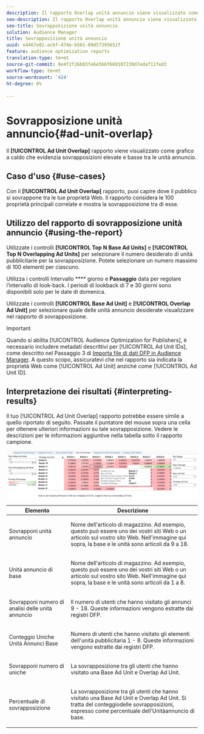 ```yaml
---
description: Il rapporto Overlap unità annuncio viene visualizzato come grafico a caldo che evidenzia sovrapposizioni elevate e basse tra le unità annuncio.
seo-description: Il rapporto Overlap unità annuncio viene visualizzato come grafico a caldo che evidenzia sovrapposizioni elevate e basse tra le unità annuncio.
seo-title: Sovrapposizione unità annuncio
solution: Audience Manager
title: Sovrapposizione unità annuncio
uuid: e4467e81-acbf-474e-b501-89d57395651f
feature: audience optimization reports
translation-type: tm+mt
source-git-commit: 9e4f2f26b83fe6e5b6f669107239d7edaf11fed3
workflow-type: tm+mt
source-wordcount: '424'
ht-degree: 0%

---
```



# Sovrapposizione unità annuncio{#ad-unit-overlap}

Il **[!UICONTROL Ad Unit Overlap]** rapporto viene visualizzato come grafico a caldo che evidenzia sovrapposizioni elevate e basse tra le unità annuncio.

## Caso d&#39;uso {#use-cases}

Con il **[!UICONTROL Ad Unit Overlap]** rapporto, puoi capire dove il pubblico si sovrappone tra le tue proprietà Web. Il rapporto considera le 100 proprietà principali correlate e mostra la sovrapposizione tra di esse.

## Utilizzo del rapporto di sovrapposizione unità annuncio {#using-the-report}

Utilizzate i controlli **[!UICONTROL Top N Base Ad Units]** e **[!UICONTROL Top N Overlapping Ad Units]** per selezionare il numero desiderato di unità pubblicitarie per la sovrapposizione. Potete selezionare un numero massimo di 100 elementi per ciascuno.

Utilizza i controlli Intervallo **** giorno e **Passaggio** data per regolare l’intervallo di look-back. I periodi di lookback di 7 e 30 giorni sono disponibili solo per le date di domenica.

Utilizzate i controlli **[!UICONTROL Base Ad Unit]** e **[!UICONTROL Overlap Ad Unit]** per selezionare quale delle unità annuncio desiderate visualizzare nel rapporto di sovrapposizione.

>[!IMPORTANT]
>
>Quando si abilita [!UICONTROL Audience Optimization for Publishers], è necessario includere metadati descrittivi per [!UICONTROL Ad Unit IDs], come descritto nel Passaggio 3 di [Importa file di dati DFP in  Audience Manager](../../../reporting/audience-optimization-reports/aor-publishers/import-dfp.md). A questo scopo, assicuratevi che nel rapporto sia indicata la proprietà Web come [!UICONTROL Ad Unit] anziché come [!UICONTROL Ad Unit ID].

## Interpretazione dei risultati {#interpreting-results}

Il tuo [!UICONTROL Ad Unit Overlap] rapporto potrebbe essere simile a quello riportato di seguito. Passate il puntatore del mouse sopra una cella per ottenere ulteriori informazioni su tale sovrapposizione. Vedere le descrizioni per le informazioni aggiuntive nella tabella sotto il rapporto campione.

![](assets/publisher_ad_unit_overlap.png)

<table id="table_22340F45B1B94D3796174CB30A60E212"> 
 <thead> 
  <tr> 
   <th colname="col1" class="entry"> Elemento </th> 
   <th colname="col2" class="entry"> Descrizione </th> 
  </tr>
 </thead>
 <tbody> 
  <tr> 
   <td colname="col1"> <p><span class="wintitle"> Sovrapponi unità annuncio</span> </p> </td> 
   <td colname="col2"> <p>Nome dell'articolo di magazzino. Ad esempio, questo può essere uno dei vostri siti Web o un articolo sul vostro sito Web. Nell'immagine qui sopra, la base e le unità sono articoli da 9 a 18. </p> </td> 
  </tr> 
  <tr> 
   <td colname="col1"> <p><span class="wintitle"> Unità annuncio di base</span> </p> </td> 
   <td colname="col2"> <p>Nome dell'articolo di magazzino. Ad esempio, questo può essere uno dei vostri siti Web o un articolo sul vostro sito Web. Nell'immagine qui sopra, la base e le unità sono articoli da 1 a 8. </p> </td> 
  </tr> 
  <tr> 
   <td colname="col1"> <p><span class="wintitle"> Sovrapponi numero di analisi delle unità annuncio</span> </p> </td> 
   <td colname="col2"> <p>Il numero di utenti che hanno visitato gli annunci 9 - 18. Queste informazioni vengono estratte dai registri DFP. </p> </td> 
  </tr> 
  <tr> 
   <td colname="col1"> <p><span class="wintitle"> Conteggio Uniche Unità Annunci Base</span> </p> </td> 
   <td colname="col2"> <p>Numero di utenti che hanno visitato gli elementi dell'unità pubblicitaria 1 - 8. Queste informazioni vengono estratte dai registri DFP. </p> </td> 
  </tr> 
  <tr> 
   <td colname="col1"> <p><span class="wintitle"> Sovrapponi numero di uniche</span> </p> </td> 
   <td colname="col2"> <p>La sovrapposizione tra gli utenti che hanno visitato una <span class="wintitle"> Base Ad Unit</span> e <span class="wintitle"> Overlap Ad Unit</span>. </p> </td> 
  </tr> 
  <tr> 
   <td colname="col1"> <p><span class="wintitle"> Percentuale di sovrapposizione</span> </p> </td> 
   <td colname="col2"> <p>La sovrapposizione tra gli utenti che hanno visitato una <span class="wintitle"> Base Ad Unit</span> e <span class="wintitle"> Overlap Ad Unit</span>. Si tratta del <span class="wintitle"> conteggio</span>delle <span class="wintitle"> sovrapposizioni, espresso come percentuale dell'</span>Unitàannuncio di base. </p> </td> 
  </tr> 
 </tbody> 
</table>
